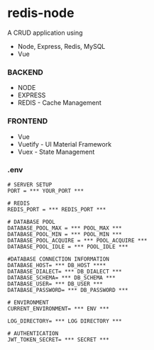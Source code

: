 # redis-node
 A CRUD application using
 - Node, Express, Redis, MySQL
 - Vue

 ### BACKEND
 - NODE
 - EXPRESS
 - REDIS - Cache Management

 ### FRONTEND
 - Vue
 - Vuetify - UI Material Framework
 - Vuex - State Management
 
 ### .env 
```
# SERVER SETUP
PORT = *** YOUR_PORT ***

# REDIS
REDIS_PORT = *** REDIS_PORT ***

# DATABASE POOL 
DATABASE_POOL_MAX = *** POOL_MAX ***
DATABASE_POOL_MIN = *** POOL_MIN ***
DATABASE_POOL_ACQUIRE = *** POOL_ACQUIRE ***
DATABASE_POOL_IDLE = *** POOL_IDLE ***

#DATABASE CONNECTION INFORMATION
DATABASE_HOST= *** DB_HOST ****
DATABASE_DIALECT= *** DB_DIALECT *** 
DATABASE_SCHEMA= *** DB_SCHEMA ***
DATABASE_USER= *** DB_USER ***
DATABASE_PASSWORD= *** DB_PASSWORD ***

# ENVIRONMENT
CURRENT_ENVIRONMENT= *** ENV ***

LOG_DIRECTORY= *** LOG DIRECTORY ***

# AUTHENTICATION
JWT_TOKEN_SECRET= *** SECRET ***
```



